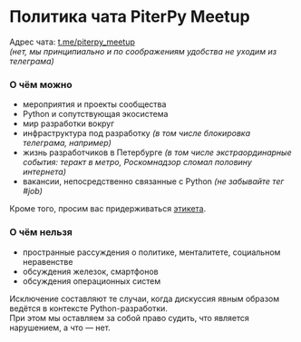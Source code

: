 # Политика чата PiterPy Meetup

Адрес чата: [t.me/piterpy_meetup](https://t.me/piterpy_meetup)  
_(нет, мы принципиально и по соображениям удобства не уходим из телеграма)_

### О чём можно

- мероприятия и проекты сообщества
- Python и сопутствующая экосистема
- мир разработки вокруг
- инфраструктура под разработку _(в том числе блокировка телеграма, например)_
- жизнь разработчиков в Петербурге _(в том числе экстраординарные события: теракт в метро, Роскомнадзор сломал половину интернета)_
- вакансии, непосредственно связанные с Python _(не забывайте тег #job)_

Кроме того, просим вас придерживаться [этикета](https://medium.com/@nazarov_tech/%D1%8D%D1%82%D0%B8%D0%BA%D0%B5%D1%82-%D1%8D%D0%BF%D0%BE%D1%85%D0%B8-%D0%BC%D0%B5%D1%81%D1%81%D0%B5%D0%BD%D0%B4%D0%B6%D0%B5%D1%80%D0%BE%D0%B2-%D0%B4%D0%B5%D1%81%D1%8F%D1%82%D1%8C-%D0%B7%D0%BE%D0%BB%D0%BE%D1%82%D1%8B%D1%85-%D0%BF%D1%80%D0%B0%D0%B2%D0%B8%D0%BB-%D0%BE%D0%B1%D1%89%D0%B5%D0%BD%D0%B8%D1%8F-%D0%B2-%D1%87%D0%B0%D1%82%D0%B5-c158b6b488cc).

### О чём нельзя

- пространные рассуждения о политике, менталитете, социальном неравенстве
- обсуждения железок, смартфонов
- обсуждения операционных систем

Исключение составляют те случаи, когда дискуссия явным образом ведётся в контексте Python-разработки.  
При этом мы оставляем за собой право судить, что является нарушением, а что — нет.  
